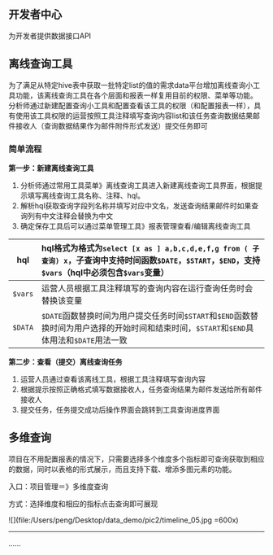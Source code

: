 
## 开发者中心

为开发者提供数据接口API


## 离线查询工具

为了满足从特定hive表中获取一批特定list的值的需求data平台增加离线查询小工具功能，该离线查询工具在各个层面和报表一样复用目前的权限、菜单等功能。 分析师通过新建配置查询小工具和配置查看该工具的权限（和配置报表一样），具有使用该工具权限的运营按照工具注释填写查询内容list和该任务查询数据结果邮件接收人（查询数据结果作为邮件附件形式发送）提交任务即可

### 简单流程

**第一步：新建离线查询工具**

1. 分析师通过常用工具菜单》离线查询工具进入新建离线查询工具界面，根据提示填写离线查询工具名称、注释、hql。
2. 解析hql获取查询字段列名称并填写对应中文名，发送查询结果邮件时如果查询列有中文注释会替换为中文
3. 确定保存工具后可以通过菜单管理工具》报表管理查看/编辑离线查询工具

| hql     | hql格式为格式为`select [x as ] a,b,c,d,e,f,g from ( 子查询) x`，子查询中支持时间函数`$DATE`，`$START`，`$END`，支持`$vars`（hql中必须包含`$vars`变量） |
| ------- | :--------------------------------------- |
| `$vars` | 运营人员根据工具注释填写的查询内容在运行查询任务时会替换该变量          |
| `$DATA` | `$DATE`函数替换时间为用户提交任务时间`$START`和`$END`函数替换时间为用户选择的开始时间和结束时间，`$START`和`$END`具体用法和`$DATE`用法一致 |

**第二步：查看（提交）离线查询任务**

1. 运营人员通过查看该离线工具，根据工具注释填写查询内容
2. 根据提示按照正确格式填写数据接收人，任务查询结果为邮件发送给所有邮件接收人
3. 提交任务，任务提交成功后操作界面会跳转到工具查询进度界面

## 多维查询

项目在不用配置报表的情况下，只需要选择多个维度多个指标即可查询获取到相应的数据，同时以表格的形式展示，而且支持下载、增添多图元素的功能。

入口：项目管理＝》多维度查询

方式：选择维度和相应的指标点击查询即可展现


![](file:/Users/peng/Desktop/data_demo/pic2/timeline_05.jpg =600x)



----
......










